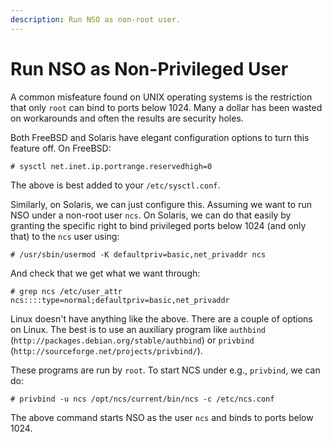 ```yaml
---
description: Run NSO as non-root user.
---
```


# Run NSO as Non-Privileged User

A common misfeature found on UNIX operating systems is the restriction that only `root` can bind to ports below 1024. Many a dollar has been wasted on workarounds and often the results are security holes.

Both FreeBSD and Solaris have elegant configuration options to turn this feature off. On FreeBSD:

```
# sysctl net.inet.ip.portrange.reservedhigh=0
```

The above is best added to your `/etc/sysctl.conf`.

Similarly, on Solaris, we can just configure this. Assuming we want to run NSO under a non-root user `ncs`. On Solaris, we can do that easily by granting the specific right to bind privileged ports below 1024 (and only that) to the `ncs` user using:

```
# /usr/sbin/usermod -K defaultpriv=basic,net_privaddr ncs
```

And check that we get what we want through:

```
# grep ncs /etc/user_attr
ncs::::type=normal;defaultpriv=basic,net_privaddr
```

Linux doesn't have anything like the above. There are a couple of options on Linux. The best is to use an auxiliary program like `authbind` (`http://packages.debian.org/stable/authbind`) or `privbind` (`http://sourceforge.net/projects/privbind/`).

These programs are run by `root`. To start NCS under e.g., `privbind`, we can do:

```
# privbind -u ncs /opt/ncs/current/bin/ncs -c /etc/ncs.conf
```

The above command starts NSO as the user `ncs` and binds to ports below 1024.
